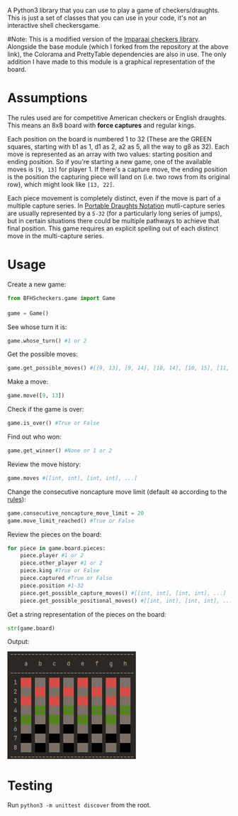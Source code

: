 A Python3 library that you can use to play a game of checkers/draughts. This is just a set of classes that you can use in your code, it's not an interactive shell checkersgame.

#Note:
This is a modified version of the [Imparaai checkers library](https://github.com/ImparaAI/checkers).
Alongside the base module (which I forked from the repository at the above link), the Colorama and PrettyTable dependencies are also in use.
The only addition I have made to this module is a graphical representation of the board.
# Assumptions

The rules used are for competitive American checkers or English draughts. This means an 8x8 board with **force captures** and regular kings.

Each position on the board is numbered 1 to 32 (These are the GREEN squares, starting with b1 as 1, d1 as 2, a2 as 5, all the way to g8 as 32). Each move is represented as an array with two values: starting position and ending position. So if you're starting a new game, one of the available moves is `[9, 13]` for player 1. If there's a capture move, the ending position is the position the capturing piece will land on (i.e. two rows from its original row), which might look like `[13, 22]`.

Each piece movement is completely distinct, even if the move is part of a multiple capture series. In [Portable Draughts Notation](https://en.wikipedia.org/wiki/Portable_Draughts_Notation) mutli-capture series are usually represented by a `5-32` (for a particularly long series of jumps), but in certain situations there could be multiple pathways to achieve that final position. This game requires an explicit spelling out of each distinct move in the multi-capture series.

# Usage

Create a new game:

```python
from BFHScheckers.game import Game

game = Game()
```

See whose turn it is:

```python
game.whose_turn() #1 or 2
```

Get the possible moves:

```python
game.get_possible_moves() #[[9, 13], [9, 14], [10, 14], [10, 15], [11, 15], [11, 16], [12, 16]]
```

Make a move:

```python
game.move([9, 13])
```

Check if the game is over:

```python
game.is_over() #True or False
```

Find out who won:

```python
game.get_winner() #None or 1 or 2
```

Review the move history:

```python
game.moves #[[int, int], [int, int], ...]
```

Change the consecutive noncapture move limit (default `40` according to the [rules](https://en.wikipedia.org/wiki/English_draughts#Rules)):

```python
game.consecutive_noncapture_move_limit = 20
game.move_limit_reached() #True or False
```

Review the pieces on the board:

```python
for piece in game.board.pieces:
	piece.player #1 or 2
	piece.other_player #1 or 2
	piece.king #True or False
	piece.captured #True or False
	piece.position #1-32
	piece.get_possible_capture_moves() #[[int, int], [int, int], ...]
	piece.get_possible_positional_moves() #[[int, int], [int, int], ...]
```

Get a string representation of the pieces on the board:


```python
str(game.board)
```
Output:

![Output](img_1.png)


# Testing

Run `python3 -m unittest discover` from the root.
